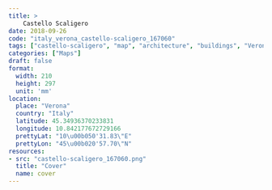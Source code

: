```yaml
---
title: > 
    Castello Scaligero
date: 2018-09-26
code: "italy_verona_castello-scaligero_167060"
tags: ["castello-scaligero", "map", "architecture", "buildings", "Verona", "Italy"]
categories: ["Maps"]
draft: false
format:
  width: 210
  height: 297
  unit: 'mm'
location:
  place: "Verona"
  country: "Italy"
  latitude: 45.34936370233831
  longitude: 10.842177672729166
  prettyLat: "10\u00b050'31.83\"E"
  prettyLon: "45\u00b020'57.70\"N"
resources:
- src: "castello-scaligero_167060.png"
  title: "Cover"
  name: cover
---
```

